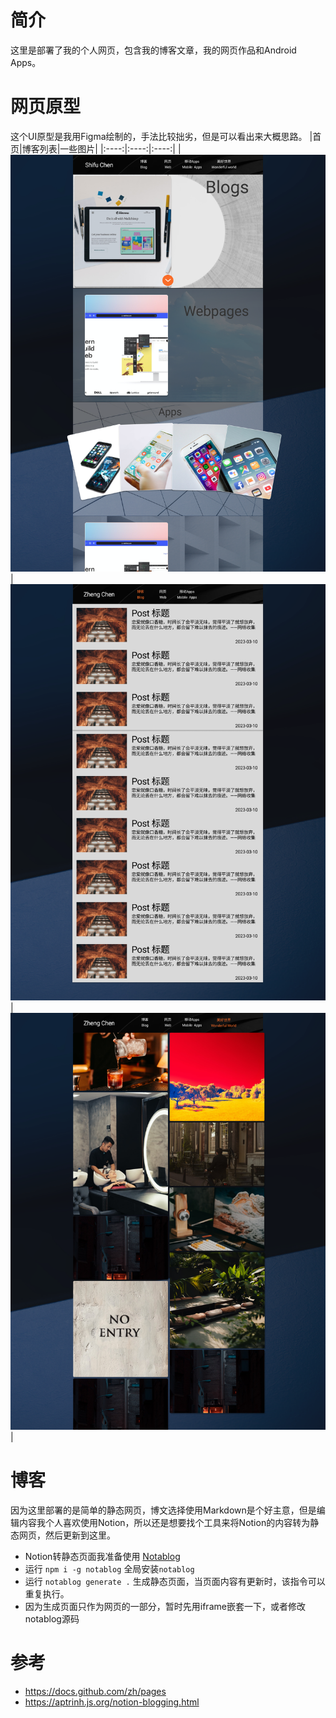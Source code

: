 # 简介 
这里是部署了我的个人网页，包含我的博客文章，我的网页作品和Android Apps。

# 网页原型
这个UI原型是我用Figma绘制的，手法比较拙劣，但是可以看出来大概思路。
|首页|博客列表|一些图片|
|:----:|:----:|:----:|
|![](/docs/homepage.png)|![](/docs/blogs.png)|![](/docs/wonderfulworld.png)|

# 博客
因为这里部署的是简单的静态网页，博文选择使用Markdown是个好主意，但是编辑内容我个人喜欢使用Notion，所以还是想要找个工具来将Notion的内容转为静态网页，然后更新到这里。
- Notion转静态页面我准备使用 [Notablog](https://github.com/dragonman225/notablog)
- 运行 `npm i -g notablog` 全局安装`notablog`
- 运行 `notablog generate .` 生成静态页面，当页面内容有更新时，该指令可以重复执行。
- 因为生成页面只作为网页的一部分，暂时先用iframe嵌套一下，或者修改notablog源码

# 参考
- https://docs.github.com/zh/pages
- https://aptrinh.js.org/notion-blogging.html